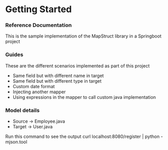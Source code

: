 # Getting Started

### Reference Documentation
This is the sample implementation of the MapStruct library in a Springboot project


### Guides
These are the different scenarios implemented as part of this project

* Same field but with different name in target
* Same field but with different type in target
* Custom date format
* Injecting another mapper
* Using expressions in the mapper to call custom java implementation

### Model details
* Source -> Employee.java
* Target -> User.java

Run this command to see the output
curl localhost:8080/register | python -mjson.tool